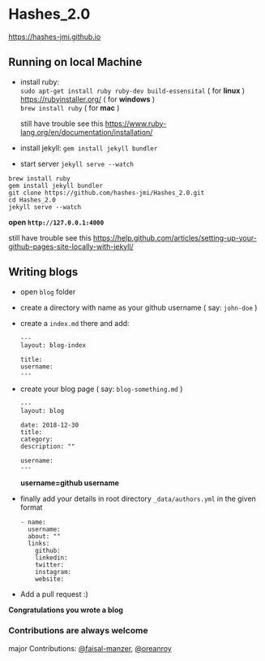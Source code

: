 # Hashes_2.0

https://hashes-jmi.github.io

## Running on local Machine
- install ruby:  
  `sudo apt-get install ruby ruby-dev build-essensital` ( for **linux** )  
  https://rubyinstaller.org/ ( for **windows** )  
  `brew install ruby` ( for **mac** )  

  still have trouble see this https://www.ruby-lang.org/en/documentation/installation/

- install jekyll: `gem install jekyll bundler`
- start server `jekyll serve --watch`

```
brew install ruby
gem install jekyll bundler
git clone https://github.com/hashes-jmi/Hashes_2.0.git
cd Hashes_2.0
jekyll serve --watch
```
**open `http://127.0.0.1:4000`**

still have trouble see this https://help.github.com/articles/setting-up-your-github-pages-site-locally-with-jekyll/

## Writing blogs

- open `blog` folder
- create a directory with name as your github username  ( say: `john-doe` )
- create a `index.md` there and add:
  ```
  ---
  layout: blog-index

  title:
  username:
  ---
  ```
- create your blog page ( say: `blog-something.md` )
  ```
  ---
  layout: blog

  date: 2018-12-30
  title:
  category:
  description: ""

  username:
  ---
  ```

  **username=github username**

- finally add your details in root directory `_data/authors.yml` in the given format
  ```
  - name:
    username:
    about: ""
    links:
      github:
      linkedin:
      twitter:
      instagram:
      website:
  ```
- Add a pull request :)

**Congratulations you wrote a blog**

### Contributions are always welcome

major Contributions: [@faisal-manzer](https://github.com/faisal-manzer), [@oreanroy](https://github.com/oreanroy)
